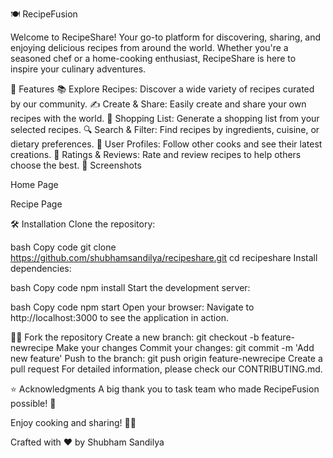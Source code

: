 🍽️ RecipeFusion

Welcome to RecipeShare! Your go-to platform for discovering, sharing, and enjoying delicious recipes from around the world. Whether you're a seasoned chef or a home-cooking enthusiast, RecipeShare is here to inspire your culinary adventures.

🚀 Features
📚 Explore Recipes: Discover a wide variety of recipes curated by our community.
✍️ Create & Share: Easily create and share your own recipes with the world.
🛒 Shopping List: Generate a shopping list from your selected recipes.
🔍 Search & Filter: Find recipes by ingredients, cuisine, or dietary preferences.
👥 User Profiles: Follow other cooks and see their latest creations.
🥇 Ratings & Reviews: Rate and review recipes to help others choose the best.
📸 Screenshots

Home Page


Recipe Page

🛠️ Installation
Clone the repository:

bash
Copy code
git clone https://github.com/shubhamsandilya/recipeshare.git
cd recipeshare
Install dependencies:

bash
Copy code
npm install
Start the development server:

bash
Copy code
npm start
Open your browser:
Navigate to http://localhost:3000 to see the application in action.

👩‍💻 Fork the repository
Create a new branch: git checkout -b feature-newrecipe
Make your changes
Commit your changes: git commit -m 'Add new feature'
Push to the branch: git push origin feature-newrecipe
Create a pull request
For detailed information, please check our CONTRIBUTING.md.


⭐ Acknowledgments
A big thank you to task team who made RecipeFusion possible! 🙏

Enjoy cooking and sharing! 🥳🍲

Crafted with ❤️ by Shubham Sandilya

